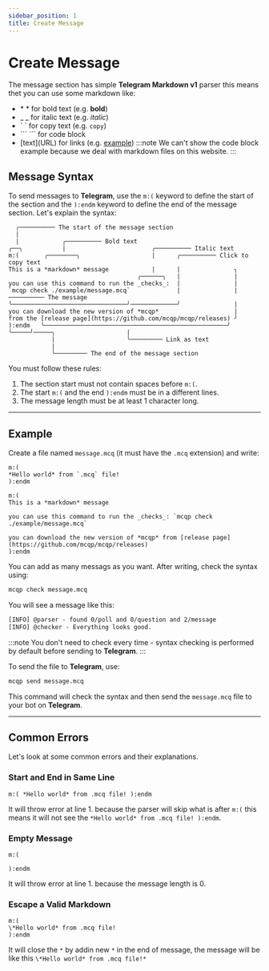 ```yaml
---
sidebar_position: 1
title: Create Message
---
```


# Create Message
The message section has simple **Telegram Markdown v1** parser this means thet you can use some
markdown like:
- \* \* for bold text (e.g. **bold**)
- \_ \_ for italic text (e.g. _italic_)
- \` \` for copy text (e.g. `copy`)
- \``` \``` for code block
- \[text\]\(URL\) for links (e.g. [example](https://example.com))
:::note
We can't show the code block example because we deal with markdown files on this website.
:::

## Message Syntax
To send messages to **Telegram**, use the `m:(` keyword to define the start of the section 
and the `):endm` keyword to define the end of the message section. Let's explain the syntax:

```mcq
  ╭────────── The start of the message section
  |
  |            ╭────────── Bold text
╭──╮           |                        ╭────────── Italic text
m:(       ╭────────╮                    |      ╭────────── Click to copy text
This is a *markdown* message            |      |               ╮
                                    ╭──────╮   |               |
you can use this command to run the _checks_:  |               |
`mcqp check ./example/message.mcq`             |               |────────── The message
╰────────────────────────────────╯─────────────╯               |
you can download the new version of *mcqp*                     |
from the [release page](https://github.com/mcqp/mcqp/releases) ╯ 
):endm   ╰───────────────────────────────────────────────────╯
╰─────╯─────╮                    |
            |                    ╰───────── Link as text
            |
            ╰───────── The end of the message section
```
You must follow these rules:
1. The section start must not contain spaces before `m:(`.
2. The start `m:(` and the end `):endm` must be in a different lines.
3. The message length must be at least 1 character long.

---
## Example
Create a file named `message.mcq` (it must have the `.mcq` extension) and write:
```mcq title="message.mcq" showLineNumbers
m:(
*Hello world* from `.mcq` file!
):endm

m:(
This is a *markdown* message

you can use this command to run the _checks_: `mcqp check ./example/message.mcq`

you can download the new version of *mcqp* from [release page](https://github.com/mcqp/mcqp/releases)
):endm

```
You can add as many messags as you want. After writing, check the syntax using:
```bash
mcqp check message.mcq
```
You will see a message like this:
```txt
[INFO] @parser - found 0/poll and 0/question and 2/message
[INFO] @checker - Everything looks good.
```
:::note
You don't need to check every time - syntax checking is performed by default before sending to **Telegram**.
:::

To send the file to **Telegram**, use:
```bash
mcqp send message.mcq
```
This command will check the syntax and then send the `message.mcq` file to your bot on **Telegram**.

---
## Common Errors
Let's look at some common errors and their explanations.

### Start and End in Same Line
```mcq title="message_error.mcq" showLineNumbers
m:( *Hello world* from .mcq file! ):endm
```
It will throw error at line 1. because the parser will skip what is after `m:(` this means it will not see
the `*Hello world* from .mcq file! ):endm`.

### Empty Message
```mcq title="message_error.mcq" showLineNumbers
m:(

):endm
```
It will throw error at line 1. because the message length is 0.

### Escape a Valid Markdown
```mcq title="message_error.mcq" showLineNumbers
m:( 
\*Hello world* from .mcq file!
):endm
```
It will close the `*` by addin new `*` in the end of message, the message will be like this
`\*Hello world* from .mcq file!*`